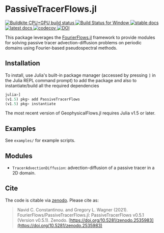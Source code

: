 # PassiveTracerFlows.jl

<!-- Badges -->
<p align="left">
     <a href="https://buildkite.com/julialang/passivetracerflows-dot-jl">
         <img alt="Buildkite CPU+GPU build status" src="https://img.shields.io/buildkite/4d921fc17b95341ea5477fb62df0e6d9364b61b154e050a123/master?logo=buildkite&label=Buildkite%20CPU%2BGPU">
     </a>
     <a href="https://ci.appveyor.com/project/navidcy/passivetracerflows-jl">
         <img alt="Build Status for Window" src="https://img.shields.io/appveyor/ci/navidcy/passivetracerflows-jl/master?label=Window&logo=appveyor&logoColor=white&style=flat-square">
     </a>
     <a href="https://FourierFlows.github.io/PassiveTracerFlowsDocumentation/stable">
         <img alt="stable docs" src="https://img.shields.io/badge/documentation-stable%20release-blue">
     </a>
     <a href="https://FourierFlows.github.io/PassiveTracerFlowsDocumentation/dev">
         <img alt="latest docs" src="https://img.shields.io/badge/documentation-in%20development-orange">
     </a>
     <a href="https://codecov.io/gh/FourierFlows/PassiveTracerFlows.jl">
         <img src="https://codecov.io/gh/FourierFlows/PassiveTracerFlows.jl/branch/master/graph/badge.svg" title="codecov">
     </a>
     <a href="https://doi.org/10.5281/zenodo.2535983">
        <img src="https://zenodo.org/badge/DOI/10.5281/zenodo.2535983.svg" alt="DOI">
    </a>
 </p>

This package leverages the [FourierFlows.jl]() framework to provide modules for solving passive tracer advection-diffusion problems on periodic domains using Fourier-based pseudospectral methods.

## Installation

To install, use Julia's  built-in package manager (accessed by pressing `]` in the Julia REPL command prompt) to add the package and also to instantiate/build all the required dependencies

```julia
julia>]
(v1.5) pkg> add PassiveTracerFlows
(v1.5) pkg> instantiate
```

The most recent version of GeophysicalFlows.jl requires Julia v1.5 or later.

## Examples

See `examples/` for example scripts.

## Modules

* `TracerAdvectionDiffusion`: advection-diffusion of a passive tracer in a 2D domain.


## Cite

The code is citable via [zenodo](https://zenodo.org). Please cite as:

> Navid C. Constantinou. and Gregory L. Wagner (2021). FourierFlows/PassiveTracerFlows.jl: PassiveTracerFlows v0.5.1 (Version v0.5.1). Zenodo.  [https://doi.org/10.5281/zenodo.2535983](https://doi.org/10.5281/zenodo.2535983)

[FourierFlows.jl]: https://github.com/FourierFlows/FourierFlows.jl
